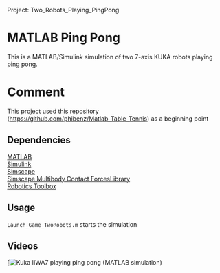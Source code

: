 Project: Two_Robots_Playing_PingPong
# MATLAB Ping Pong
This is a MATLAB/Simulink simulation of two 7-axis KUKA robots playing ping pong.

# Comment
This project used this repository (https://github.com/phibenz/Matlab_Table_Tennis) as a beginning point 

## Dependencies
[MATLAB](https://de.mathworks.com/help/matlab/)  
[Simulink](https://de.mathworks.com/help/simulink/index.html)  
[Simscape](https://de.mathworks.com/help/physmod/simscape/index.html)  
[Simscape Multibody Contact ForcesLibrary](https://de.mathworks.com/matlabcentral/fileexchange/47417-simscape-multibody-contact-forces-library)  
[Robotics Toolbox](https://www.mathworks.com/products/robotics.html)  

## Usage
`Launch_Game_TwoRobots.m` starts the simulation

## Videos
[![Kuka IIWA7 playing ping pong (MATLAB simulation)](https://youtu.be/covMtJ-vK6g "KUKA IIWA7 playing ping pong (MATLAB simulation)")
